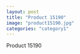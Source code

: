 ```yaml
---
layout: post
title: "Product 15190"
image: "product15190.jpg"
categories: "category1"
---
```

Product 15190
